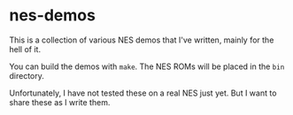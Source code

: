 nes-demos
=========

This is a collection of various NES demos that I've written, mainly for
the hell of it.

You can build the demos with ``make``. The NES ROMs will be placed in the
``bin`` directory.

Unfortunately, I have not tested these on a real NES just yet. But I
want to share these as I write them.

